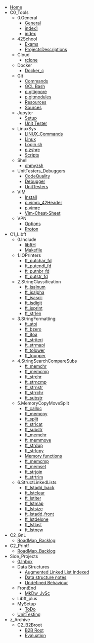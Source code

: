 - [Home](README.md)
- C0_Tools
  - 0.General
    - [General](doc/C0_Tools/0.General/General.md)
    - [index1](doc/C0_Tools/0.General/index1.md)
    - [index](doc/C0_Tools/0.General/index.md)
  - 42School
    - [Exams](doc/C0_Tools/42School/Exams.md)
    - [ProjectsDescriptions](doc/C0_Tools/42School/ProjectsDescriptions.md)
  - Cloud
    - [rclone](doc/C0_Tools/Cloud/rclone.md)
  - Docker
    - [Docker_c](doc/C0_Tools/Docker/Docker_c.md)
  - Git
    - [Commands](doc/C0_Tools/Git/Commands.md)
    - [GCL Bash](doc/C0_Tools/Git/GCL%20Bash.md)
    - [p.gitignore](doc/C0_Tools/Git/p.gitignore.md)
    - [p.gitmodules](doc/C0_Tools/Git/p.gitmodules.md)
    - [Resources](doc/C0_Tools/Git/Resources.md)
    - [Sources](doc/C0_Tools/Git/Sources.md)
  - Jupyter
    - [Setup](doc/C0_Tools/Jupyter/Setup.md)
    - [Unit Tester](doc/C0_Tools/Jupyter/Unit%20Tester.md)
  - LinuxSys
    - [LINUX_Commands](doc/C0_Tools/LinuxSys/LINUX_Commands.md)
    - [Linux](doc/C0_Tools/LinuxSys/Linux.md)
    - [Login.sh](doc/C0_Tools/LinuxSys/Login.sh.md)
    - [p.zshrc](doc/C0_Tools/LinuxSys/p.zshrc.md)
    - [Scripts](doc/C0_Tools/LinuxSys/Scripts.md)
  - Shell
    - [ohmyzsh](doc/C0_Tools/Shell/ohmyzsh.md)
  - UnitTesters_Debuggers
    - [CodeQuality](doc/C0_Tools/UnitTesters_Debuggers/CodeQuality.md)
    - [Debugger](doc/C0_Tools/UnitTesters_Debuggers/Debugger.md)
    - [UnitTesters](doc/C0_Tools/UnitTesters_Debuggers/UnitTesters.md)
  - VIM
    - [Install](doc/C0_Tools/VIM/Install.md)
    - [p.vimrc_42Header](doc/C0_Tools/VIM/p.vimrc_42Header.md)
    - [p.vimrc](doc/C0_Tools/VIM/p.vimrc.md)
    - [Vim-Cheat-Sheet](doc/C0_Tools/VIM/Vim-Cheat-Sheet.md)
  - VPN
    - [Options](doc/C0_Tools/VPN/Options.md)
    - [Proton](doc/C0_Tools/VPN/Proton.md)
- C1_Libft
  - 0.Include
    - [libftH](doc/C1_Libft/0.Include/libftH.md)
    - [Makefile](doc/C1_Libft/0.Include/Makefile.md)
  - 1.IOPrinters
    - [ft_putchar_fd](doc/C1_Libft/1.IOPrinters/ft_putchar_fd.md)
    - [ft_putendl_fd](doc/C1_Libft/1.IOPrinters/ft_putendl_fd.md)
    - [ft_putnbr_fd](doc/C1_Libft/1.IOPrinters/ft_putnbr_fd.md)
    - [ft_putstr_fd](doc/C1_Libft/1.IOPrinters/ft_putstr_fd.md)
  - 2.StringClassification
    - [ft_isalnum](doc/C1_Libft/2.StringClassification/ft_isalnum.md)
    - [ft_isalpha](doc/C1_Libft/2.StringClassification/ft_isalpha.md)
    - [ft_isascii](doc/C1_Libft/2.StringClassification/ft_isascii.md)
    - [ft_isdigit](doc/C1_Libft/2.StringClassification/ft_isdigit.md)
    - [ft_isprint](doc/C1_Libft/2.StringClassification/ft_isprint.md)
    - [ft_strlen](doc/C1_Libft/2.StringClassification/ft_strlen.md)
  - 3.StringFormatting
    - [ft_atoi](doc/C1_Libft/3.StringFormatting/ft_atoi.md)
    - [ft_bzero](doc/C1_Libft/3.StringFormatting/ft_bzero.md)
    - [ft_itoa](doc/C1_Libft/3.StringFormatting/ft_itoa.md)
    - [ft_striteri](doc/C1_Libft/3.StringFormatting/ft_striteri.md)
    - [ft_strmapi](doc/C1_Libft/3.StringFormatting/ft_strmapi.md)
    - [ft_tolower](doc/C1_Libft/3.StringFormatting/ft_tolower.md)
    - [ft_toupper](doc/C1_Libft/3.StringFormatting/ft_toupper.md)
  - 4.StringSearchCompareSubs
    - [ft_memchr](doc/C1_Libft/4.StringSearchCompareSubs/ft_memchr.md)
    - [ft_memcmp](doc/C1_Libft/4.StringSearchCompareSubs/ft_memcmp.md)
    - [ft_strchr](doc/C1_Libft/4.StringSearchCompareSubs/ft_strchr.md)
    - [ft_strncmp](doc/C1_Libft/4.StringSearchCompareSubs/ft_strncmp.md)
    - [ft_strnstr](doc/C1_Libft/4.StringSearchCompareSubs/ft_strnstr.md)
    - [ft_strrchr](doc/C1_Libft/4.StringSearchCompareSubs/ft_strrchr.md)
    - [ft_substr](doc/C1_Libft/4.StringSearchCompareSubs/ft_substr.md)
  - 5.MemoryCopyMoveSplit
    - [ft_calloc](doc/C1_Libft/5.MemoryCopyMoveSplit/ft_calloc.md)
    - [ft_memcpy](doc/C1_Libft/5.MemoryCopyMoveSplit/ft_memcpy.md)
    - [ft_split](doc/C1_Libft/5.MemoryCopyMoveSplit/ft_split.md)
    - [ft_strlcat](doc/C1_Libft/5.MemoryCopyMoveSplit/ft_strlcat.md)
    - [ft_substr](doc/C1_Libft/5.MemoryCopyMoveSplit/ft_substr.md)
    - [ft_memchr](doc/C1_Libft/5.MemoryCopyMoveSplit/ft_memchr.md)
    - [ft_memmove](doc/C1_Libft/5.MemoryCopyMoveSplit/ft_memmove.md)
    - [ft_strdup](doc/C1_Libft/5.MemoryCopyMoveSplit/ft_strdup.md)
    - [ft_strlcpy](doc/C1_Libft/5.MemoryCopyMoveSplit/ft_strlcpy.md)
    - [Memory functions](doc/C1_Libft/5.MemoryCopyMoveSplit/Memory%20functions.md)
    - [ft_memcmp](doc/C1_Libft/5.MemoryCopyMoveSplit/ft_memcmp.md)
    - [ft_memset](doc/C1_Libft/5.MemoryCopyMoveSplit/ft_memset.md)
    - [ft_strjoin](doc/C1_Libft/5.MemoryCopyMoveSplit/ft_strjoin.md)
    - [ft_strtrim](doc/C1_Libft/5.MemoryCopyMoveSplit/ft_strtrim.md)
  - 6.StructLinkedLists
    - [ft_lstadd_back](doc/C1_Libft/6.StructLinkedLists/ft_lstadd_back.md)
    - [ft_lstclear](doc/C1_Libft/6.StructLinkedLists/ft_lstclear.md)
    - [ft_lstiter](doc/C1_Libft/6.StructLinkedLists/ft_lstiter.md)
    - [ft_lstmap](doc/C1_Libft/6.StructLinkedLists/ft_lstmap.md)
    - [ft_lstsize](doc/C1_Libft/6.StructLinkedLists/ft_lstsize.md)
    - [ft_lstadd_front](doc/C1_Libft/6.StructLinkedLists/ft_lstadd_front.md)
    - [ft_lstdelone](doc/C1_Libft/6.StructLinkedLists/ft_lstdelone.md)
    - [ft_lstlast](doc/C1_Libft/6.StructLinkedLists/ft_lstlast.md)
    - [ft_lstnew](doc/C1_Libft/6.StructLinkedLists/ft_lstnew.md)
- C2_GnL
  - [RoadMap_Backlog](doc/C2_GnL/RoadMap_Backlog.md)
- C2_Printf
  - [RoadMap_Backlog](doc/C2_Printf/RoadMap_Backlog.md)
- Side_Projects
  - [0.Inbox](doc/Side_Projects/0.Inbox.md)
  - Data Structures
    - [Augmented Linked List Indexed](doc/Side_Projects/Data%20Structures/Augmented%20Linked%20List%20Indexed.md)
    - [Data structure notes](doc/Side_Projects/Data%20Structures/Data%20structure%20notes.md)
    - [Undefined Behaviour](doc/Side_Projects/Data%20Structures/Undefined%20Behaviour.md)
  - FrontEnd
    - [MkDw_JvSc](doc/Side_Projects/FrontEnd/MkDw_JvSc.md)
  - Libft_plus
  - MySetup
    - [ToDo](doc/Side_Projects/MySetup/ToDo.md)
  - [UnitTesting](doc/Side_Projects/UnitTesting.md)
- z_Archive
  - C2_B2Broot
    - [B2B Root](doc/z_Archive/C2_B2Broot/B2B%20Root.md)
    - [Evaluation](doc/z_Archive/C2_B2Broot/Evaluation.md)